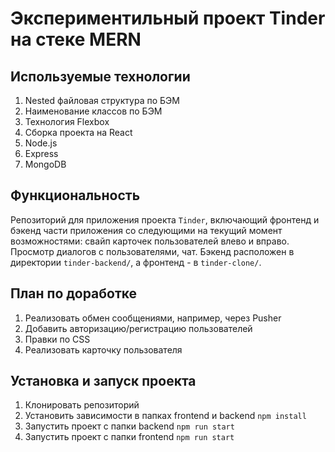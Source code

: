 # Экспериментильный проект Tinder на стеке MERN


## Используемые технологии
1. Nested файловая структура по БЭМ
2. Наименование классов по БЭМ
3. Технология Flexbox
4. Сборка проекта на React
5. Node.js
6. Express
7. MongoDB

## Функциональность
Репозиторий для приложения проекта `Tinder`, включающий фронтенд и бэкенд части приложения со следующими на текущий момент возможностями: свайп карточек пользователей влево и вправо. Просмотр диалогов с пользователями, чат. Бэкенд расположен в директории `tinder-backend/`, а фронтенд - в `tinder-clone/`. 

## План по доработке
1. Реализовать обмен сообщениями, например, через Pusher
2. Добавить авторизацию/регистрацию пользователей
3. Правки по CSS
4. Реализовать карточку пользователя

## Установка и запуск проекта
1. Клонировать репозиторий
2. Установить зависимости в папках frontend и backend `npm install`
3. Запустить проект с папки backend `npm run start`
4. Запустить проект с папки frontend `npm run start` 
